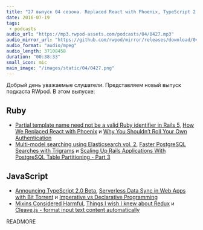 ```yaml
---
title: "27 выпуск 04 сезона. Replaced React with Phoenix, TypeScript 2.0 Beta, Imperative vs Declarative Programming и прочее"
date: 2016-07-19
tags:
 - podcasts
audio_url: "https://mp3.rwpod-assets.com/podcasts/04/0427.mp3"
audio_mirror_url: "https://github.com/rwpod/mirror/releases/download/04.27/0427.mp3"
audio_format: "audio/mpeg"
audio_length: 37108458
duration: "00:38:33"
small_icon: mic
main_image: "/images/static/04/0427.png"
---
```


Добрый день уважаемые слушатели. Представляем новый выпуск подкаста RWpod. В этом выпуске:

## Ruby

 - [Partial template name need not be a valid Ruby identifier in Rails 5](http://blog.bigbinary.com/2016/07/14/rails-5-partial-template-name-need-not-be-a-valid-ruby-identifier.html), [How We Replaced React with Phoenix](https://robots.thoughtbot.com/how-we-replaced-react-with-phoenix) и [Why You Shouldn’t Roll Your Own Authentication](https://blog.codeship.com/why-you-shouldnt-roll-your-own-authentication/)
 - [Multi-model searching using Elasticsearch vol. 2](http://blog.ragnarson.com/2016/07/14/multi-model-searching-elasticsearch-2.html), [Faster PostgreSQL Searches with Trigrams](http://blog.scoutapp.com/articles/2016/07/12/how-to-make-text-searches-in-postgresql-faster-with-trigram-similarity) и [Scaling Up Rails Applications With PostgreSQL Table Partitioning - Part 3](https://karolgalanciak.com/blog/2016/07/10/scaling-up-rails-applications-with-postgresql-table-partitioning-part-3/)

## JavaScript

 - [Announcing TypeScript 2.0 Beta](https://blogs.msdn.microsoft.com/typescript/2016/07/11/announcing-typescript-2-0-beta/), [Serverless Data Sync in Web Apps with Bit Torrent](https://paul.kinlan.me/serverless-sync-in-web-apps/) и [Imperative vs Declarative Programming](https://medium.freecodecamp.com/imperative-vs-declarative-programming-283e96bf8aea)
 - [Mixins Considered Harmful](https://facebook.github.io/react/blog/2016/07/13/mixins-considered-harmful.html), [Things I wish I knew about Redux](https://medium.com/horrible-hacks/things-i-wish-i-knew-about-redux-9924abf2f9e0) и [Cleave.js - format input text content automatically](http://nosir.github.io/cleave.js/)


READMORE
